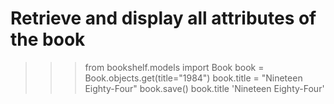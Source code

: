 # Retrieve and display all attributes of the book
>>> from bookshelf.models import Book
>>> book = Book.objects.get(title="1984")
>>> book.title = "Nineteen Eighty-Four"
>>> book.save()
>>> book.title
'Nineteen Eighty-Four'
